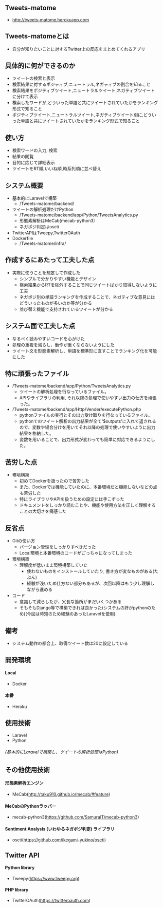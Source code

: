 ## Tweets-matome
- http://tweets-matome.herokuapp.com

## Tweets-matomeとは
- 自分が知りたいことに対するTwitter上の反応をまとめてくれるアプリ

## 具体的に何ができるのか
- ツイートの検索と表示
- 検索結果に対するポジティブ,ニュートラル,ネガティブの割合を知ること
- 検索結果をポジティブツイート,ニュートラルツイート,ネガティブツイートに分けて表示
- 検索したワードが,どういった単語と共にツイートされていたかをランキング形式で知ること
- ポジティブツイート,ニュートラルツイート,ネガティブツイート別に,どういった単語と共にツイートされていたかをランキング形式で知ること

## 使い方
- 検索ワードの入力, 検索
- 結果の閲覧
- 目的に応じて詳細表示
- ツイートをRT順,いいね順,時系列順に並べ替え

## システム概要
- 基本的にLaravelで構築 
  - /Tweets-matome/backend/
- ツイートの解析処理だけPython
  - /Tweets-matome/backend/app/Python/TweetsAnalytics.py
  - 形態素解析はMeCab(mecab-python3)
  - ネガポジ判定はoseti
- TwitterAPIはTweepy,TwitterOAuth
- Dockerfile
  - /Tweets-matome/infra/

## 作成するにあたって工夫した点
- 実際に使うことを想定して作成した
  - シンプルで分かりやすい機能とデザイン
  - 検索結果からRTを除外することで同じツイートばかり取得しないように工夫
  - ネガポジ別の単語ランキングを作成することで、ネガティブな意見にはどういったものが多いのか等が分かる
  - 並び替え機能で支持されているツイートが分かる

## システム面で工夫した点
- なるべく読みやすいコードを心がけた
- 処理の重複を減らし、動作が重くならないようにした
- ツイート文を形態素解析し、単語を標準形に直すことでランキング化を可能にした

## 特に頑張ったファイル
- /Tweets-matome/backend/app/Python/TweetsAnalytics.py
  - ツイートの解析処理を行なっているファイル。
  - APIやライブラリの利用, それ以降の処理で使いやすい出力の仕方を頑張った。
- /Tweets-matome/backend/app/Http/Vender/executePython.php
  - pythonファイルの実行とその出力受け取りを行なっているファイル。
  - pythonでのツイート解析の出力結果が全て'$outputs'に入れて返されるので、変数や場合分けを用いてそれ以降の処理で使いやすいように出力結果を格納した。
  - 変数を用いることで、出力形式が変わっても簡単に対応できるようにした。

## 苦労した点
- 環境構築
  - 初めてDockerを扱ったので苦労した
  - また、Dockerでは機能していたのに、本番環境だと機能しないなどの点も苦労した
  - 特にライブラリやAPIを扱うための設定には手こずった
  - ドキュメントをしっかり読むことや、機能や使用方法を正しく理解することの大切さを痛感した

## 反省点
- Gitの使い方
  - バージョン管理をしっかりすべきだった
  - Local環境と本番環境のコードがごっちゃになってしまった
- 環境構築
  - 理解度が低いまま環境構築していた
    - 使わないものをインストールしていたり, 書き方が変なものがある(たぶん)
    - 経験が浅いため仕方ない部分もあるが、次回以降はもう少し理解しながら進める
- コード
  - 意識して減らしたが、冗長な箇所がまだいくつかある
  - そもそもDjango等で構築できれば良かった(システムの肝がpythonのため)(今回は時短のため経験のあったLaravelを使用)

## 備考
- システム動作の都合上、取得ツイート数は20に設定している


## 開発環境
#### Local
- Docker
#### 本番
- Heroku

## 使用技術
- Laravel
- Python
###### (基本的にLaravelで構築し、ツイートの解析処理はPython)

## その他使用技術
#### 形態素解析エンジン
- MeCab(http://taku910.github.io/mecab/#feature)
#### MeCabのPythonラッパー
- mecab-python3(https://github.com/SamuraiT/mecab-python3)
#### Sentiment Analysis (いわゆるネガポジ判定) ライブラリ
- oseti(https://github.com/ikegami-yukino/oseti)

## Twitter API
#### Python library
- Tweepy(https://www.tweepy.org)
#### PHP library
- TwitterOAuth(https://twitteroauth.com)

